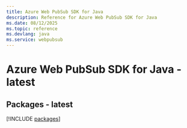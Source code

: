 ```yaml
---
title: Azure Web PubSub SDK for Java
description: Reference for Azure Web PubSub SDK for Java
ms.date: 08/12/2025
ms.topic: reference
ms.devlang: java
ms.service: webpubsub
---
```

# Azure Web PubSub SDK for Java - latest
## Packages - latest
[!INCLUDE [packages](web-pubsub-index.md)]